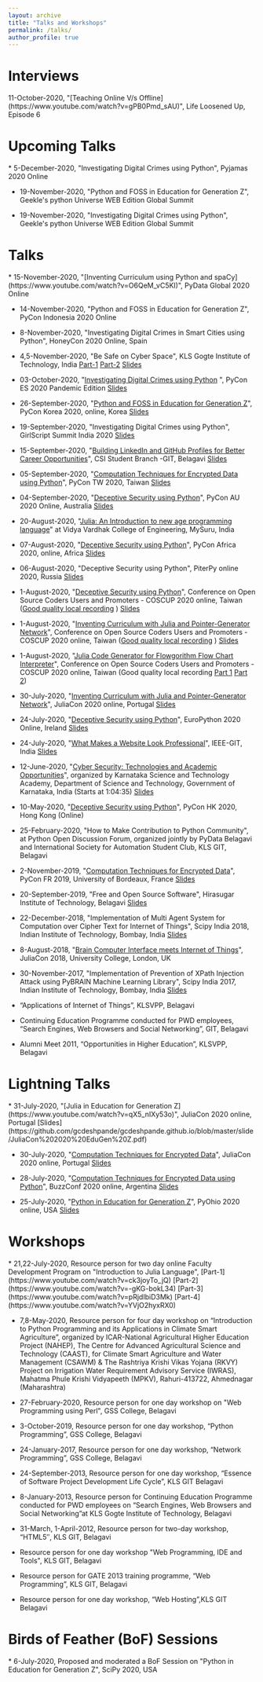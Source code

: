 ```yaml
---
layout: archive
title: "Talks and Workshops"
permalink: /talks/
author_profile: true
---
```

<h1>Interviews</h1>
11-October-2020, "[Teaching Online V/s Offline](https://www.youtube.com/watch?v=gPB0Pmd_sAU)", Life Loosened Up, Episode 6 

<h1>Upcoming Talks</h1>
* 5-December-2020, "Investigating Digital Crimes using Python", Pyjamas 2020 Online

* 19-November-2020, "Python and FOSS in Education for Generation Z", Geekle's python Universe WEB Edition Global Summit 

* 19-November-2020, "Investigating Digital Crimes using Python", Geekle's python Universe WEB Edition Global Summit

<h1>Talks</h1>
* 15-November-2020, "[Inventing Curriculum using Python and spaCy](https://www.youtube.com/watch?v=O6QeM_vC5KI)", PyData Global 2020 Online

* 14-November-2020, "Python and FOSS in Education for Generation Z", PyCon Indonesia 2020 Online

* 8-November-2020, "Investigating Digital Crimes in Smart Cities using Python", HoneyCon 2020 Online, Spain

* 4,5-November-2020, "Be Safe on Cyber Space", KLS Gogte Institute of Technology, India [Part-1](https://www.youtube.com/watch?v=dAdrL74sOjU) [Part-2](https://www.youtube.com/watch?v=ISzcTuNSnA4) [Slides](https://github.com/gcdeshpande/gcdeshpande.github.io/blob/master/slide/BeSafe.pdf)

* 03-October-2020, "[Investigating Digital Crimes using Python](https://www.youtube.com/watch?v=0Jt-xm7kC2Y&t) ", PyCon ES 2020 Pandemic Edition [Slides](https://github.com/gcdeshpande/gcdeshpande.github.io/blob/master/slide/pycones.pdf)

* 26-September-2020, "[Python and FOSS in Education for Generation Z](https://www.youtube.com/watch?v=KT-W2zWkD0c)", PyCon Korea 2020, online, Korea [Slides](https://github.com/gcdeshpande/gcdeshpande.github.io/blob/master/slide/PyConKR-2020-Gajendra.pdf)

* 19-September-2020, "Investigating Digital Crimes using Python", GirlScript Summit India 2020 [Slides](https://github.com/gcdeshpande/gcdeshpande.github.io/blob/master/slide/GirlScript.pdf)

* 15-September-2020, "[Building LinkedIn and GitHub Profiles for Better Career Opportunities](https://www.youtube.com/watch?v=ZMd7PVDfWxQ)", CSI Student Branch -GIT, Belagavi
[Slides](https://github.com/gcdeshpande/gcdeshpande.github.io/blob/master/slide/CSI-Webinar.pdf)

* 05-September-2020, "[Computation Techniques for Encrypted Data using Python](https://www.youtube.com/watch?v=AFPnHqthjGs)", PyCon TW 2020, Taiwan [Slides](https://github.com/gcdeshpande/gcdeshpande.github.io/blob/master/slide/PyConTW.pdf)

* 04-September-2020, "[Deceptive Security using Python](https://www.youtube.com/watch?v=LYifJ0e1vbw)", PyCon AU 2020 Online, Australia [Slides](https://github.com/gcdeshpande/gcdeshpande.github.io/blob/master/slide/pyconAU.pdf)

* 20-August-2020, "[Julia: An Introduction to new age programming language](https://www.youtube.com/watch?v=kTU9bshp1vQ)" at Vidya Vardhak College of Engineering, MySuru, India

* 07-August-2020, "[Deceptive Security using Python](https://www.youtube.com/watch?v=RQa7yt0-ktk)", PyCon Africa 2020, online, Africa [Slides](https://github.com/gcdeshpande/gcdeshpande.github.io/blob/master/slide/PyConAfrica.pdf)

* 06-August-2020, "Deceptive Security using Python", PiterPy online 2020, Russia [Slides](https://github.com/gcdeshpande/gcdeshpande.github.io/blob/master/slide/PiterPy.pdf)

* 1-August-2020, "[Deceptive Security using Python](https://www.youtube.com/watch?v=-WfPvIbbpYI)", Conference on Open Source Coders Users and Promoters - COSCUP 2020 online, Taiwan ([Good quality local recording](https://www.youtube.com/watch?v=McH0WZdt2s4) ) [Slides](https://github.com/gcdeshpande/gcdeshpande.github.io/blob/master/slide/Coscup-deception.pdf)

* 1-August-2020, "[Inventing Curriculum with Julia and Pointer-Generator Network](https://www.youtube.com/watch?v=P4OpW_26Aj8)", Conference on Open Source Coders Users and Promoters - COSCUP 2020 online, Taiwan ([Good quality local recording](https://www.youtube.com/watch?v=shM_d5rwpHQ) ) [Slides](https://github.com/gcdeshpande/gcdeshpande.github.io/blob/master/slide/COSCUP_Julia_NLP.pdf)

* 1-August-2020, "[Julia Code Generator for Flowgorithm Flow Chart Interpreter](https://www.youtube.com/watch?v=5uDzpTLXYT8)", Conference on Open Source Coders Users and Promoters - COSCUP 2020 online, Taiwan (Good quality local recording [Part 1](https://www.youtube.com/watch?v=F78ym2gia_c) [Part 2](https://www.youtube.com/watch?v=PPqba_Yj9RU))

* 30-July-2020, "[Inventing Curriculum with Julia and Pointer-Generator Network](https://www.youtube.com/watch?v=s9vOPTDpCzI)", JuliaCon 2020 online, Portugal [Slides](https://github.com/gcdeshpande/gcdeshpande.github.io/blob/master/slide/JuliaCon_NLP.pdf)

* 24-July-2020, "[Deceptive Security using Python](https://www.youtube.com/watch?v=nR6hqmJ3GJM)", EuroPython 2020 Online, Ireland [Slides](https://github.com/gcdeshpande/gcdeshpande.github.io/blob/master/slide/EuroPython.pdf)

* 24-July-2020, "[What Makes a Website Look Professional](https://www.youtube.com/watch?v=AAfxJiXe8wE&)", IEEE-GIT, India [Slides](https://github.com/gcdeshpande/gcdeshpande.github.io/blob/master/slide/ieee.pdf)

* 12-June-2020, "[Cyber Security: Technologies and Academic Opportunities](https://www.youtube.com/watch?v=iqZHo2eY84I)", organized by Karnataka Science and Technology Academy, Department of Science and Technology, Government of Karnataka, India (Starts at 1:04:35) [Slides](https://github.com/gcdeshpande/gcdeshpande.github.io/blob/master/slide/Cyber_ksta.pdf)

* 10-May-2020, "[Deceptive Security using Python](https://www.youtube.com/watch?v=N1ZcjR6yMlM)", PyCon HK 2020, Hong Kong (Online)

* 25-February-2020, "How to Make Contribution to Python Community", at Python Open Discussion Forum, organized jointly by PyData Belagavi and International Society for Automation Student Club, KLS GIT, Belagavi

* 2-November-2019, "[Computation Techniques for Encrypted Data](https://www.youtube.com/watch?v=Z6rHSFutxtY)", PyCon FR 2019, University of Bordeaux, France [Slides](https://github.com/gcdeshpande/gcdeshpande.github.io/blob/master/slide/PyConFR2019.pdf)

* 20-September-2019, "Free and Open Source Software", Hirasugar Institute of Technology, Belagavi [Slides](https://github.com/gcdeshpande/gcdeshpande.github.io/blob/master/slide/Talk_HIT.pdf)

* 22-December-2018, "Implementation of Multi Agent System for Computation over Cipher Text for Internet of Things", Scipy India 2018, Indian Institute of Technology, Bombay, India [Slides](https://github.com/gcdeshpande/gcdeshpande.github.io/blob/master/slide/scipy2018.pdf)

* 8-August-2018, "[Brain Computer Interface meets Internet of Things](https://www.youtube.com/watch?v=L3tBcUxJsvU)", JuliaCon 2018, University College, London, UK

* 30-November-2017, "Implementation of Prevention of XPath Injection Attack using PyBRAIN Machine Learning Library", Scipy India 2017, Indian Institute of Technology, Bombay, India [Slides](https://github.com/gcdeshpande/gcdeshpande.github.io/blob/master/slide/scipy_india_2017.pdf)

* “Applications of Internet of Things”, KLSVPP, Belagavi

*	Continuing Education Programme conducted for PWD employees, “Search Engines, Web Browsers and Social Networking”, GIT, Belagavi

*	Alumni Meet 2011, “Opportunities in Higher Education”, KLSVPP, Belagavi

<h1>Lightning Talks</h1>
* 31-July-2020, "[Julia in Education for Generation Z](https://www.youtube.com/watch?v=qX5_nIXy53o)", JuliaCon 2020 online, Portugal [Slides](https://github.com/gcdeshpande/gcdeshpande.github.io/blob/master/slide/JuliaCon%202020%20EduGen%20Z.pdf) 

* 30-July-2020, "[Computation Techniques for Encrypted Data](https://www.youtube.com/watch?v=F1arZCsspdY)", JuliaCon 2020 online, Portugal [Slides](https://github.com/gcdeshpande/gcdeshpande.github.io/blob/master/slide/JuliaCon%202020%20EncData.pdf) 

* 28-July-2020, "[Computation Techniques for Encrypted Data using Python](https://www.youtube.com/watch?v=Tfscs1MoEt0)", BuzzConf 2020 online, Argentina [Slides](https://github.com/gcdeshpande/gcdeshpande.github.io/blob/master/slide/BuzzConf2020.pdf)

* 25-July-2020, "[Python in Education for Generation Z](https://www.youtube.com/watch?v=hzABPEzM-pE)", PyOhio 2020 online, USA [Slides](https://github.com/gcdeshpande/gcdeshpande.github.io/blob/master/slide/PyOhio2020.pdf)

<h1>Workshops</h1>
* 21,22-July-2020, Resource person for two day online Faculty Development Program on "Introduction to Julia Language", [Part-1](https://www.youtube.com/watch?v=ck3joyTo_jQ)  [Part-2](https://www.youtube.com/watch?v=-gKG-bokL34)  [Part-3](https://www.youtube.com/watch?v=pRjdIbiD3Mk)  [Part-4](https://www.youtube.com/watch?v=YVjO2hyxRX0)

* 7,8-May-2020, Resource person for four day workshop on “Introduction to Python Programming and its Applications in Climate Smart Agriculture”, organized by ICAR-National Agricultural Higher Education Project (NAHEP), The Centre for Advanced Agricultural Science and Technology (CAAST), for Climate Smart Agriculture and Water Management (CSAWM) & The Rashtriya Krishi Vikas Yojana (RKVY) Project on Irrigation Water Requirement Advisory Service (IWRAS), Mahatma Phule Krishi Vidyapeeth (MPKV), Rahuri-413722, Ahmednagar (Maharashtra) 

* 27-February-2020, Resource person for one day workshop on "Web Programming using Perl", GSS College, Belagavi

*	3-October-2019, Resource person for one day workshop, “Python Programming”, GSS College, Belagavi

* 24-January-2017, Resource person for one day workshop, “Network Programming”, GSS College, Belagavi

*	24-September-2013, Resource person for one day workshop, “Essence of Software Project Development Life Cycle”, KLS GIT Belagavi

* 8-January-2013,  Resource person for Continuing Education Programme conducted for PWD employees on “Search Engines, Web Browsers and Social Networking”at KLS Gogte Institute of Technology, Belagavi

*	31-March, 1-April-2012, Resource person for two-day workshop, “HTML5″, KLS GIT, Belagavi

* Resource person for one day workshop "Web Programming, IDE and Tools", KLS GIT, Belagavi

*	Resource person for GATE 2013 training programme, “Web Programming”, KLS GIT, Belagavi

*	Resource person for one day workshop, “Web Hosting”,KLS GIT Belagavi

<h1> Birds of Feather (BoF) Sessions</h1>
* 6-July-2020, Proposed and moderated a BoF Session on "Python in Education for Generation Z", SciPy 2020, USA
